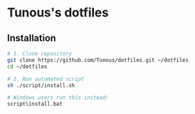 Tunous's dotfiles
=================

Installation
------------

```sh
# 1. Clone repository
git clone https://github.com/Tunous/dotfiles.git ~/dotfiles
cd ~/dotfiles
```

```sh
# 2. Run automated script
sh ./script/install.sh

# Windows users run this instead:
script\install.bat
```
